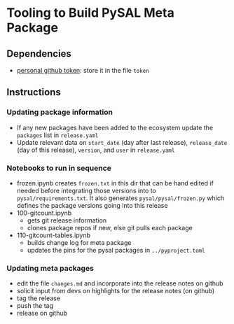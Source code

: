 # Tooling to Build PySAL Meta Package

## Dependencies

- [personal github token](https://help.github.com/en/github/authenticating-to-github/creating-a-personal-access-token-for-the-command-line
): store it in the file `token`

## Instructions

### Updating package information
- If any new packages have been added to the ecosystem update the `packages` list in `release.yaml` 
- Update relevant data on `start_date` (day after last release), `release_date` (day
  of this release), `version`, and `user` in `release.yaml`

### Notebooks to run in sequence
- frozen.ipynb creates `frozen.txt` in this dir that can be hand edited if needed before integrating those versions into to `pysal/requirements.txt`. It also generates `pysal/pysal/frozen.py` which defines the package versions going into this release
- 100-gitcount.ipynb
  - gets git release information
  - clones package repos if new, else git pulls each package
- 110-gitcount-tables.ipynb
  - builds change log for meta package
  - updates the pins for the pysal packages in `../pyproject.toml`

### Updating meta packages
- edit the file `changes.md` and incorporate into the release notes on github
- solicit input from devs on highlights for the release notes (on github)
- tag the release
- push the tag
- release on github
